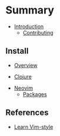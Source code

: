 # Summary

* [Introduction](introduction.md)
    * [Contributing](contributing.md)

## Install

<!-- the approach taken to configure neovom - i.e. fenel first, then lua, avoid vimscript -->
* [Overview](install/index.md)

<!-- Clojure Setup -->
* [Clojure](install/clojure.md)

<!-- Neovim Setup -->
* [Neovim](install/neovim.md)
    * [Packages](install/packages/index.md) <!-- Package manager and list of packages -->


## References

* [Learn Vim-style](reference/vim-style/index.md)

